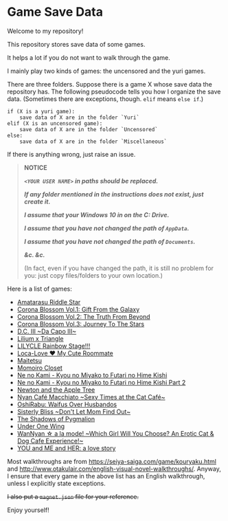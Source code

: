 # Game Save Data

Welcome to my repository!

This repository stores save data of some games.

It helps a lot if you do not want to walk through the game.

I mainly play two kinds of games: the uncensored and the yuri games.

There are three folders. Suppose there is a game X whose save data the repository has. The following pseudocode tells you how I organize the save data. (Sometimes there are exceptions, though. `elif` means `else if`.)

```text
if (X is a yuri game):
    save data of X are in the folder `Yuri`
elif (X is an uncensored game):
    save data of X are in the folder `Uncensored`
else:
    save data of X are in the folder `Miscellaneous`
```

If there is anything wrong, just raise an issue.

> **NOTICE**
>
> ***`<YOUR USER NAME>` in paths should be replaced.***
>
> ***If any folder mentioned in the instructions does not exist, just create it.***
>
> ***I assume that your Windows 10 in on the C: Drive.***
>
> ***I assume that you have not changed the path of `AppData`.***
>
> ***I assume that you have not changed the path of `Documents`.***
>
> ***&c. &c.***
>
> (In fact, even if you have changed the path, it is still no problem for you: just copy files/folders to your own location.)
>

Here is a list of games:

- [Amatarasu Riddle Star](Uncensored/Amatarasu%20Riddle%20Star/)
- [Corona Blossom Vol.1: Gift From the Galaxy](Miscellaneous/Corona%20Blossom%20Vol.1/)
- [Corona Blossom Vol.2: The Truth From Beyond](Uncensored/Corona%20Blossom%20Vol.2/)
- [Corona Blossom Vol.3: Journey To The Stars](Uncensored/Corona%20Blossom%20Vol.3/)
- [D.C. III \~Da Capo III\~](Uncensored/Da%20Capo%203/)
- [Lilium x Triangle](Yuri/Lilium%20x%20Triangle/)
- [LILYCLE Rainbow Stage!!!](Yuri/LILYCLE%20Rainbow%20Stage!!!/)
- [Loca-Love ❤ My Cute Roommate](Uncensored/Loca%20Love%20Vol.1/)
- [Maitetsu](Uncensored/Maitetsu/)
- [Momoiro Closet](Uncensored/Momoiro%20Closet/)
- [Ne no Kami - Kyou no Miyako to Futari no Hime Kishi](Yuri/Ne%20no%20Kami%20-%20Kyou%20no%20Miyako%20to%20Futari%20no%20Hime%20Kishi/)
- [Ne no Kami - Kyou no Miyako to Futari no Hime Kishi Part 2](Yuri/Ne%20no%20Kami%20-%20Kyou%20no%20Miyako%20to%20Futari%20no%20Hime%20Kishi%20Part%202/)
- [Newton and the Apple Tree](Uncensored/Newton%20and%20the%20Apple%20Tree/)
- [Nyan Café Macchiato \~Sexy Times at the Cat Café\~](Uncensored/Nyan%20Cafe%20Macchiato/)
- [OshiRabu: Waifus Over Husbandos](Yuri/OshiRabu/)
- [Sisterly Bliss \~Don't Let Mom Find Out\~](Yuri/SIsterly%20Bliss/)
- [The Shadows of Pygmalion](Yuri/The%20Shadows%20of%20Pygmalion/)
- [Under One Wing](Uncensored/Under%20One%20Wing/)
- [WanNyan ☆ a la mode! \~Which Girl Will You Choose? An Erotic Cat & Dog Cafe Experience!\~](Uncensored/WanNyan%20a%20la%20Mode!/)
- [YOU and ME and HER: a love story](Uncensored/YOU%20and%20ME%20and%20HER/)

Most walkthroughs are from https://seiya-saiga.com/game/kouryaku.html and http://www.otakulair.com/english-visual-novel-walkthroughs/. Anyway, I ensure that every game in the above list has an English walkthrough, unless I explicitly state exceptions.

~~I also put a `magnet.json` file for your reference.~~

Enjoy yourself!
